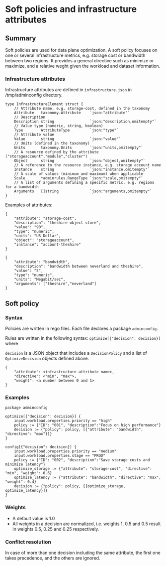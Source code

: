 Soft policies and infrastructure attributes
===========================================

## Summary

Soft policies are used for data plane optimization. A soft policy focuses on one or several infrastructure metrics, e.g. storage cost or bandwidth between two regions.
It provides a general directive such as minimize or maximize, and a relative weght given the workload and dataset information.  

### Infrastructure attributes

Infrastructure attributes are defined in `infrastructure.json` in /tmp/adminconfig directory. 

```
type InfrastructureElement struct {
	// Attribute name, e.g. storage-cost, defined in the taxonomy
	Attribute   taxonomy.Attribute    `json:"attribute"`
	// Description
	Description string                `json:"description,omitempty"`
	// Value type (numeric, string, boolean)
	Type        AttributeType         `json:"type"`
	// Attribute value
	Value       string                `json:"value"`
	// Units (defined in the taxonomy)
	Units       taxonomy.Units        `json:"units,omitempty"`
	// A resource defined by the attribute ("storageaccount","module","cluster")
	Object 		string				  `json:"object,omitempty"`
	// A reference to the resource instance, e.g. storage account name
	Instance    string                `json:"instance,omitempty"`
	// A scale of values (minimum and maximum) when applicable
	Scale       *adminrules.RangeType `json:"scale,omitempty"`
	// A list of arguments defining a specific metric, e.g. regions for a bandwidth
	Arguments   []string			  `json:"arguments,omitempty"`
}
```

Examples of attributes:

```
{
    "attribute": "storage-cost",
    "description": "theshire object store",
    "value": "90",
    "type": "numeric",
    "units": "US Dollar",
	"object": "storageaccount",
    "instance": "account-theshire"
}

{
    "attribute": "bandwidth",
    "description": "bandwidth between neverland and theshire",
    "value": "5",
    "type": "numeric",
    "units": "Megabit/sec",
    "arguments": ["theshire","neverland"]
}
```

## Soft policy

### Syntax

Policies are written in rego files. Each file declares a package `adminconfig`.

Rules are written in the following syntax: `optimize[{"decision": decision}]` where

`decision` is a JSON object that includes a `DecisionPolicy` and a list of `OptimizeDecision` objects defined above. 

```
{ 
	"attribute": <infrastructure attribute name>,
	"directive": <"min", "max">,
    "weight": <a number between 0 and 1> 
}
```

### Examples

```
package adminconfig

optimize[{"decision": decision}] {
    input.workload.properties.priority == "high"
    policy := {"ID": "001", "description":"Focus on high performance"}
    decision := {"policy": policy, [{"attribute": "bandwidth", "directive": "max"}]}
}

config[{"decision": decision}] {
    input.workload.properties.priority == "medium"
	input.workload.properties.stage == "PROD"
    policy := {"ID": "002", "description":"Save storage costs and minimize latency"}
	optimize_storage := {"attribute": "storage-cost", "directive": "min", "weight": 0.6}
	optimize_latency := {"attribute": "bandwidth", "directive": "max", "weight": 0.4}
    decision := {"policy": policy, [{optimize_storage, optimize_latency}]}
}
```

### Weights

- A default value is 1.0 
- All weights in a decision are normalized, i.e. weights 1, 0.5 and 0.5 result in weights 0.5, 0.25 and 0.25 respectively.

### Conflict resolution

In case of more than one decision including the same attribute, the first one takes precedence, and the others are ignored.